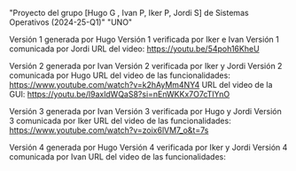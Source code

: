 "Proyecto del grupo [Hugo G , Ivan P, Iker P, Jordi S] de Sistemas Operativos (2024-25-Q1)" 
"UNO" 

Versión 1 generada por Hugo
Versión 1 verificada por Iker e Ivan
Versión 1 comunicada por Jordi
URL del video: https://youtu.be/54poh16KheU

Versión 2 generada por Ivan
Versión 2 verificada por Iker y Jordi
Versión 2 comunicada por Hugo
URL del video de las funcionalidades: https://www.youtube.com/watch?v=k2hAyMm4NY4
URL del video de la GUI: https://youtu.be/l9axldWQaS8?si=nEnWKKx7O7cTIYnO

Versión 3 generada por Ivan
Versión 3 verificada por Hugo y Jordi
Versión 3 comunicada por Iker
URL del video de las funcionalidades: https://www.youtube.com/watch?v=zoix6lVM7_o&t=7s

Versión 4 generada por Hugo
Versión 4 verificada por Iker y Jordi
Versión 4 comunicada por Ivan
URL del video de las funcionalidades: 